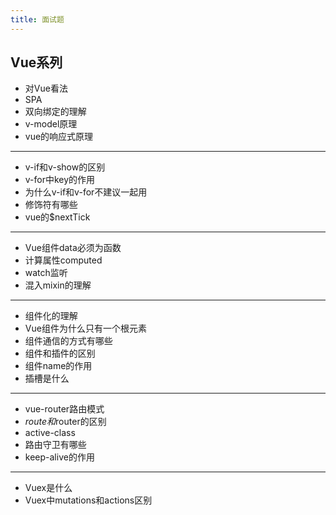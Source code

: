 ```yaml
---
title: 面试题
---
```


## Vue系列
* 对Vue看法
* SPA
* 双向绑定的理解
* v-model原理
* vue的响应式原理
---
* v-if和v-show的区别
* v-for中key的作用
* 为什么v-if和v-for不建议一起用
* 修饰符有哪些
* vue的$nextTick
---
* Vue组件data必须为函数
* 计算属性computed
* watch监听
* 混入mixin的理解
---
* 组件化的理解
* Vue组件为什么只有一个根元素
* 组件通信的方式有哪些
* 组件和插件的区别
* 组件name的作用
* 插槽是什么
---
* vue-router路由模式
* $route和$router的区别
* active-class
* 路由守卫有哪些
* keep-alive的作用
---
* Vuex是什么
* Vuex中mutations和actions区别
